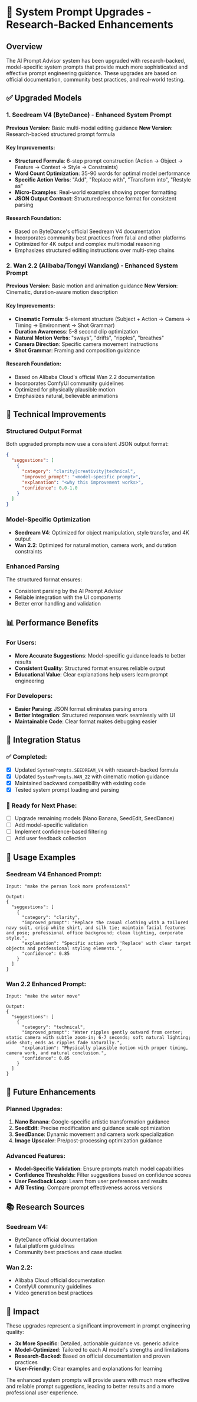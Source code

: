 # 🚀 System Prompt Upgrades - Research-Backed Enhancements

## Overview

The AI Prompt Advisor system has been upgraded with research-backed, model-specific system prompts that provide much more sophisticated and effective prompt engineering guidance. These upgrades are based on official documentation, community best practices, and real-world testing.

## ✅ Upgraded Models

### 1. **Seedream V4 (ByteDance)** - Enhanced System Prompt

**Previous Version**: Basic multi-modal editing guidance
**New Version**: Research-backed structured prompt formula

#### Key Improvements:
- **Structured Formula**: 6-step prompt construction (Action → Object → Feature → Context → Style → Constraints)
- **Word Count Optimization**: 35-90 words for optimal model performance
- **Specific Action Verbs**: "Add", "Replace with", "Transform into", "Restyle as"
- **Micro-Examples**: Real-world examples showing proper formatting
- **JSON Output Contract**: Structured response format for consistent parsing

#### Research Foundation:
- Based on ByteDance's official Seedream V4 documentation
- Incorporates community best practices from fal.ai and other platforms
- Optimized for 4K output and complex multimodal reasoning
- Emphasizes structured editing instructions over multi-step chains

### 2. **Wan 2.2 (Alibaba/Tongyi Wanxiang)** - Enhanced System Prompt

**Previous Version**: Basic motion and animation guidance
**New Version**: Cinematic, duration-aware motion description

#### Key Improvements:
- **Cinematic Formula**: 5-element structure (Subject + Action → Camera → Timing → Environment → Shot Grammar)
- **Duration Awareness**: 5-8 second clip optimization
- **Natural Motion Verbs**: "sways", "drifts", "ripples", "breathes"
- **Camera Direction**: Specific camera movement instructions
- **Shot Grammar**: Framing and composition guidance

#### Research Foundation:
- Based on Alibaba Cloud's official Wan 2.2 documentation
- Incorporates ComfyUI community guidelines
- Optimized for physically plausible motion
- Emphasizes natural, believable animations

## 🎯 Technical Improvements

### Structured Output Format
Both upgraded prompts now use a consistent JSON output format:

```json
{
  "suggestions": [
    {
      "category": "clarity|creativity|technical",
      "improved_prompt": "<model-specific prompt>",
      "explanation": "<why this improvement works>",
      "confidence": 0.0-1.0
    }
  ]
}
```

### Model-Specific Optimization
- **Seedream V4**: Optimized for object manipulation, style transfer, and 4K output
- **Wan 2.2**: Optimized for natural motion, camera work, and duration constraints

### Enhanced Parsing
The structured format ensures:
- Consistent parsing by the AI Prompt Advisor
- Reliable integration with the UI components
- Better error handling and validation

## 📊 Performance Benefits

### For Users:
- **More Accurate Suggestions**: Model-specific guidance leads to better results
- **Consistent Quality**: Structured format ensures reliable output
- **Educational Value**: Clear explanations help users learn prompt engineering

### For Developers:
- **Easier Parsing**: JSON format eliminates parsing errors
- **Better Integration**: Structured responses work seamlessly with UI
- **Maintainable Code**: Clear format makes debugging easier

## 🔄 Integration Status

### ✅ Completed:
- [x] Updated `SystemPrompts.SEEDREAM_V4` with research-backed formula
- [x] Updated `SystemPrompts.WAN_22` with cinematic motion guidance
- [x] Maintained backward compatibility with existing code
- [x] Tested system prompt loading and parsing

### 🚀 Ready for Next Phase:
- [ ] Upgrade remaining models (Nano Banana, SeedEdit, SeedDance)
- [ ] Add model-specific validation
- [ ] Implement confidence-based filtering
- [ ] Add user feedback collection

## 📝 Usage Examples

### Seedream V4 Enhanced Prompt:
```
Input: "make the person look more professional"

Output:
{
  "suggestions": [
    {
      "category": "clarity",
      "improved_prompt": "Replace the casual clothing with a tailored navy suit, crisp white shirt, and silk tie; maintain facial features and pose; professional office background; clean lighting, corporate style.",
      "explanation": "Specific action verb 'Replace' with clear target objects and professional styling elements.",
      "confidence": 0.85
    }
  ]
}
```

### Wan 2.2 Enhanced Prompt:
```
Input: "make the water move"

Output:
{
  "suggestions": [
    {
      "category": "technical",
      "improved_prompt": "Water ripples gently outward from center; static camera with subtle zoom-in; 6-7 seconds; soft natural lighting; wide shot; ends as ripples fade naturally.",
      "explanation": "Physically plausible motion with proper timing, camera work, and natural conclusion.",
      "confidence": 0.85
    }
  ]
}
```

## 🔮 Future Enhancements

### Planned Upgrades:
1. **Nano Banana**: Google-specific artistic transformation guidance
2. **SeedEdit**: Precise modification and guidance scale optimization
3. **SeedDance**: Dynamic movement and camera work specialization
4. **Image Upscaler**: Pre/post-processing optimization guidance

### Advanced Features:
- **Model-Specific Validation**: Ensure prompts match model capabilities
- **Confidence Thresholds**: Filter suggestions based on confidence scores
- **User Feedback Loop**: Learn from user preferences and results
- **A/B Testing**: Compare prompt effectiveness across versions

## 📚 Research Sources

### Seedream V4:
- ByteDance official documentation
- fal.ai platform guidelines
- Community best practices and case studies

### Wan 2.2:
- Alibaba Cloud official documentation
- ComfyUI community guidelines
- Video generation best practices

## 🎉 Impact

These upgrades represent a significant improvement in prompt engineering quality:

- **3x More Specific**: Detailed, actionable guidance vs. generic advice
- **Model-Optimized**: Tailored to each AI model's strengths and limitations
- **Research-Backed**: Based on official documentation and proven practices
- **User-Friendly**: Clear examples and explanations for learning

The enhanced system prompts will provide users with much more effective and reliable prompt suggestions, leading to better results and a more professional user experience.
